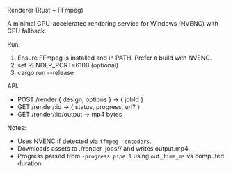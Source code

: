 Renderer (Rust + FFmpeg)

A minimal GPU-accelerated rendering service for Windows (NVENC) with CPU fallback.

Run:
1) Ensure FFmpeg is installed and in PATH. Prefer a build with NVENC.
2) set RENDER_PORT=6108 (optional)
3) cargo run --release

API:
- POST /render { design, options } -> { jobId }
- GET  /render/:id -> { status, progress, url? }
- GET  /render/:id/output -> mp4 bytes

Notes:
- Uses NVENC if detected via `ffmpeg -encoders`.
- Downloads assets to ./render_jobs/<id>/ and writes output.mp4.
- Progress parsed from `-progress pipe:1` using `out_time_ms` vs computed duration.

